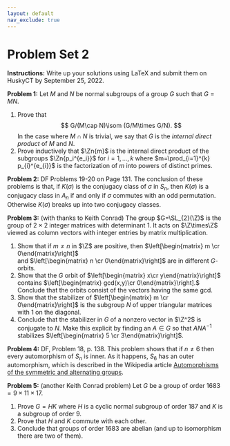 ```yaml
---
layout: default
nav_exclude: true
---
```


# Problem Set 2

**Instructions:** Write up your solutions using LaTeX and submit them on HuskyCT by September 25, 2022.

**Problem 1:** Let $M$ and $N$ be normal subgroups of a group $G$ such that $G=MN$.
1. Prove that
$$
G/(M\cap N)\isom (G/M\times G/N).
$$
In the case where $M\cap N$ is trivial, we say that $G$ is the *internal direct product* of $M$ and $N$.
2. Prove inductively that $\Zn{m}$ is the internal direct product of the subgroups $\Zn{p_i^{e_i}}$ for $i=1,\ldots, k$ where $m=\prod_{i=1}^{k} p_{i}^{e_{i}}$ is the factorization of $m$ into powers of distinct primes. 

**Problem 2:** DF Problems 19-20 on Page 131. The conclusion of these problems is that, if $K(\sigma)$ is the conjugacy class of $\sigma$ in $S_{n}$, then $K(\sigma)$ is a conjugacy class in $A_{n}$ if and only if $\sigma$ commutes with an odd permutation.  Otherwise $K(\sigma)$ breaks up into two conjugacy classes.

**Problem 3:** (with thanks to Keith Conrad) The group $G=\SL_{2}(\Z)$ is the group of $2\times 2$
integer matrices with determinant $1$.  It acts on $\Z\times\Z$ viewed as column vectors with
integer entries by matrix multiplication.
1. Show that if $m\not=n$ in $\Z$ are positive, then $\left[\begin{matrix} m \cr 0\end{matrix}\right]$  
and $\left[\begin{matrix} n \cr 0\end{matrix}\right]$ are in different $G$-orbits. 
2. Show that the $G$ orbit of  $\left[\begin{matrix} x\cr y\end{matrix}\right]$ contains 
$\left[\begin{matrix} gcd(x,y)\cr 0\end{matrix}\right].$ Conclude that the orbits consist of the vectors
having the same gcd.
3. Show that the stabilizer of $\left[\begin{matrix} m \cr 0\end{matrix}\right]$ is the subgroup $N$
of upper triangular matrices with $1$ on the diagonal. 
4.  Conclude that the stabilizer in $G$ of a nonzero vector in $\Z^2$ is conjugate to $N$.
Make this explicit by finding an $A\in G$ so that $ANA^{-1}$ stabilizes $\left[\begin{matrix} 5 \cr 3\end{matrix}\right]$.


**Problem 4:** DF, Problem 18, p. 138.  This problem shows that if $n\not=6$ then every automorphism of $S_{n}$ is inner.
As it happens, $S_{6}$ has an outer automorphism, which is described in the Wikipedia article [Automorphisms of the symmetric and alternating groups](https://en.wikipedia.org/wiki/Automorphisms_of_the_symmetric_and_alternating_groups).

**Problem 5:** (another Keith Conrad problem)  Let $G$ be a group of order $1683=9\times 11\times 17.$
1. Prove $G=HK$ where $H$ is a cyclic normal subgroup of order $187$ and $K$ is a subgroup of order $9$.
2. Prove that $H$ and $K$ commute with each other.
3. Conclude that groups of order $1683$ are abelian (and up to isomorphism there are two of them).
